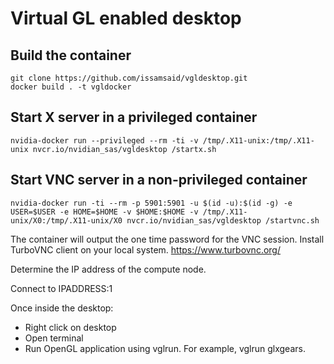 # Virtual GL enabled desktop
## Build the container
```
git clone https://github.com/issamsaid/vgldesktop.git
docker build . -t vgldocker
```

## Start X server in a privileged container
```
nvidia-docker run --privileged --rm -ti -v /tmp/.X11-unix:/tmp/.X11-unix nvcr.io/nvidian_sas/vgldesktop /startx.sh
```

## Start VNC server in a non-privileged container
```
nvidia-docker run -ti --rm -p 5901:5901 -u $(id -u):$(id -g) -e USER=$USER -e HOME=$HOME -v $HOME:$HOME -v /tmp/.X11-unix/X0:/tmp/.X11-unix/X0 nvcr.io/nvidian_sas/vgldesktop /startvnc.sh
```

The container will output the one time password for the VNC session.
Install TurboVNC client on your local system.  https://www.turbovnc.org/

Determine the IP address of the compute node.

Connect to IPADDRESS:1 

Once inside the desktop:
- Right click on desktop
- Open terminal
- Run OpenGL application using vglrun.  For example, vglrun glxgears.



